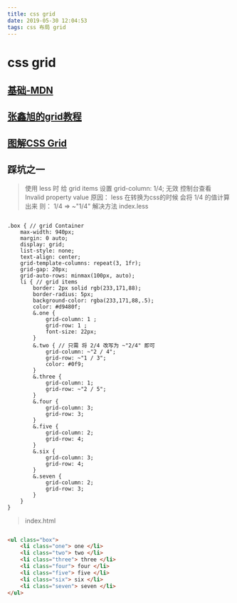 ```yaml
---
title: css grid
date: 2019-05-30 12:04:53
tags: css 布局 grid
---
```


# css grid 

## [基础-MDN](https://developer.mozilla.org/en-US/docs/Web/CSS/CSS_Grid_Layout)
## [张鑫旭的grid教程](https://www.zhangxinxu.com/wordpress/2018/11/display-grid-css-css3/#grid-auto-columns-rows)
## [图解CSS Grid](https://www.html.cn/archives/8510)

## 踩坑之一
> 使用 less 时 给 grid items 设置 grid-column: 1/4; 无效  控制台查看  Invalid property value
> 原因：
> less 在转换为css的时候  会将 1/4 的值计算出来 则： 1/4 => ~"1/4"
> 解决方法
> index.less
``` less

.box { // grid Container
    max-width: 940px;
    margin: 0 auto;
    display: grid;
    list-style: none;
    text-align: center;
    grid-template-columns: repeat(3, 1fr);
    grid-gap: 20px;
    grid-auto-rows: minmax(100px, auto);
    li { // grid items
        border: 2px solid rgb(233,171,88);
        border-radius: 5px;
        background-color: rgba(233,171,88,.5);
        color: #d9480f;
        &.one {
            grid-column: 1 ;
            grid-row: 1 ;
            font-size: 22px;
        }
        &.two { // 只需 将 2/4 改写为 ~"2/4" 即可
            grid-column: ~"2 / 4";
            grid-row: ~"1 / 3";
            color: #0f9;
        }
        &.three {
            grid-column: 1;
            grid-row: ~"2 / 5";
        }
        &.four {
            grid-column: 3;
            grid-row: 3;
        }
        &.five {
            grid-column: 2;
            grid-row: 4;
        }
        &.six {
            grid-column: 3;
            grid-row: 4;
        }
        &.seven {
            grid-column: 2;
            grid-row: 3;
        }
    }
}

```

> index.html
``` html

<ul class="box">
    <li class="one"> one </li>
    <li class="two"> two </li>
    <li class="three"> three </li>
    <li class="four"> four </li>
    <li class="five"> five </li>
    <li class="six"> six </li>
    <li class="seven"> seven </li>
</ul>

```